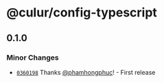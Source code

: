 # @culur/config-typescript

## 0.1.0

### Minor Changes

- [`0360198`](https://github.com/culur/culur/commit/03601985e13e749090f3fcbb6111562cf412b1cc) Thanks [@phamhongphuc](https://github.com/phamhongphuc)! - First release
